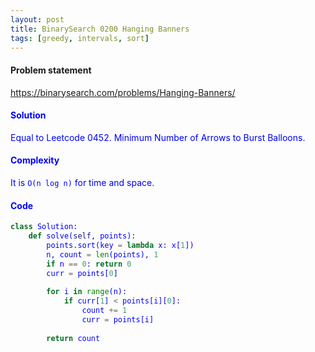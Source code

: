 ```yaml
---
layout: post
title: BinarySearch 0200 Hanging Banners
tags: [greedy, intervals, sort]
---
```


#### Problem statement

<a href="https://binarysearch.com/problems/Hanging-Banners/"> <font color = blue>https://binarysearch.com/problems/Hanging-Banners/

#### Solution
Equal to Leetcode 0452. Minimum Number of Arrows to Burst Balloons.

#### Complexity
It is `O(n log n)` for time and space.

#### Code
```python
class Solution:
    def solve(self, points):
        points.sort(key = lambda x: x[1])
        n, count = len(points), 1
        if n == 0: return 0
        curr = points[0]
        
        for i in range(n):
            if curr[1] < points[i][0]:
                count += 1
                curr = points[i]
                
        return count  
```
